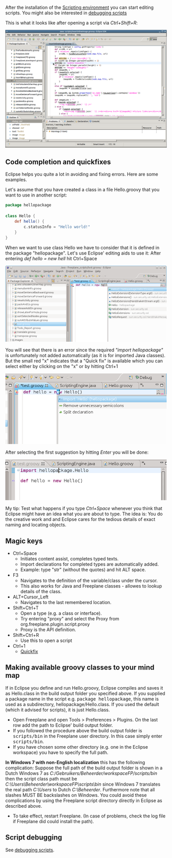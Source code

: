 After the installation of the [Scripting environment](Scripting_environment_setup.md) you can start editing scripts. You might also be interested in [debugging scripts](Debugging_scripts.md)

This is what it looks like after opening a script via *Ctrl+Shift+R*:

![border](Eclipse-edit-script.png)

## Code completion and quickfixes

Eclipse helps you quite a lot in avoiding and fixing errors. Here are some examples. 

Let's assume that you have created a class in a file Hello.groovy that you want to use in another script:
```groovy
package hellopackage

class Hello {
    def hello() {
        c.statusInfo = "Hello world!"
    }
}
```

When we want to use class Hello we have to consider that it is defined in the package "hellopackage". Let's use Eclipse' editing aids to use it: After entering *def hello = new hell* hit Ctrl+Space

![border](Eclipse-code-completion1.png)

You will see that there is an error since the required *"import hellopackage"* is unfortunately not added automatically (as it is for imported Java classes). But the small red "x" indicates that a "Quick fix" is available which you can select either by clicking on the "x" or by hitting Ctrl+1

![border](Eclipse-quickfix.png)

After selecting the first suggestion by hitting *Enter* you will be done:

![border](Eclipse-quickfix-result.png)

My tip: Test what happens if you type *Ctrl+Space* whenever you think that Eclipse might have an idea what you are about to type. The idea is: You do the creative work and and Eclipse cares for the tedious details of exact naming and locating objects.

## Magic keys

* Ctrl+Space
    * Initiates content assist, completes typed texts.
    * Import declarations for completed types are automatically added.
    * Example: type "str" (without the quotes) and hit ALT space.
* F3
    * Navigates to the definition of the variable/class under the cursor.
    * This also works for Java and Freeplane classes - allowes to lookup details of the class.
* ALT+Cursor_Left
    * Navigates to the last remembered location.
* Shift+Ctrl+T
    * Open a type (e.g. a class or interface).
    * Try entering "proxy" and select the Proxy from org.freeplane.plugin.script.proxy
    * Proxy is the API definition.
* Shift+Ctrl+R
    * Use this to open a script
* Ctrl+1
    * [Quickfix](http://help.eclipse.org/galileo/index.jsp?topic=/org.eclipse.jdt.doc.user/concepts/concept-quickfix-assist.htm)

## Making available groovy classes to your mind map
If in Eclipse you define and run Hello.groovy, Eclipse compiles and saves it as Hello.class in the build output folder you specified above. If you supplied a package name in the script e.g. <tt>package hellopackage</tt>, this name is used as a subdirectory, hellopackage/Hello.class. If you used the default (which it advised for scripts), it is just Hello.class.

* Open Freeplane and open Tools > Preferences > Plugins. On the last row add the path to Eclipse' build output folder.
* If you followed the procedure above the build output folder is <tt>scripts/bin</tt> in the Freeplane user directory. In this case simply enter <tt>scripts/bin</tt>.
* If you have chosen some other directory (e.g. one in the Eclipse workspace) you have to specify the full path.

**In Windows 7 with non-English localization** this has the following complication: Suppose the full path of the build output folder is shown in a Dutch Windows 7 as *C:/Gebruikers/Beheerder/workspaceFP/scripts/bin* then the script class path must be *C:\Users\Beheerder\workspaceFP\scripts\bin* since Windows 7 translates the real path *C:\Users* to Dutch *C:\Beheerder*. Furthermore note that all slashes MUST BE backslashes on Windows. You could avoid these complications by using the Freeplane script directory directly in Eclipse as described above.

* To take effect, restart Freeplane. (In case of problems, check the log file if Freeplane did could install the path).

## Script debugging
See [debugging scripts](Debugging_scripts.md).

<!-- ({Category:Script}) -->


